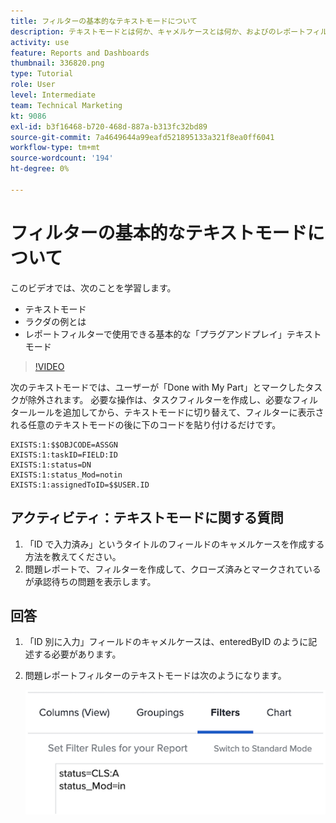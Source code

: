 ```yaml
---
title: フィルターの基本的なテキストモードについて
description: テキストモードとは何か、キャメルケースとは何か、およびのレポートフィルターで使用できる基本的な「プラグアンドプレイ」テキストモードについて説明します。 [!DNL  Workfront].
activity: use
feature: Reports and Dashboards
thumbnail: 336820.png
type: Tutorial
role: User
level: Intermediate
team: Technical Marketing
kt: 9086
exl-id: b3f16468-b720-468d-887a-b313fc32bd89
source-git-commit: 7a4649644a99eafd521895133a321f8ea0ff6041
workflow-type: tm+mt
source-wordcount: '194'
ht-degree: 0%

---
```


# フィルターの基本的なテキストモードについて

このビデオでは、次のことを学習します。

* テキストモード
* ラクダの例とは
* レポートフィルターで使用できる基本的な「プラグアンドプレイ」テキストモード

>[!VIDEO](https://video.tv.adobe.com/v/336820/?quality=12)

次のテキストモードでは、ユーザーが「Done with My Part」とマークしたタスクが除外されます。 必要な操作は、タスクフィルターを作成し、必要なフィルタールールを追加してから、テキストモードに切り替えて、フィルターに表示される任意のテキストモードの後に下のコードを貼り付けるだけです。

```
EXISTS:1:$$OBJCODE=ASSGN  
EXISTS:1:taskID=FIELD:ID  
EXISTS:1:status=DN  
EXISTS:1:status_Mod=notin  
EXISTS:1:assignedToID=$$USER.ID 
```

## アクティビティ：テキストモードに関する質問

1. 「ID で入力済み」というタイトルのフィールドのキャメルケースを作成する方法を教えてください。
1. 問題レポートで、フィルターを作成して、クローズ済みとマークされているが承認待ちの問題を表示します。

## 回答

1. 「ID 別に入力」フィールドのキャメルケースは、enteredByID のように記述する必要があります。
1. 問題レポートフィルターのテキストモードは次のようになります。

   ![テキストモードで新しいフィルターを作成するための画面の画像](assets/btm-answer.png)
